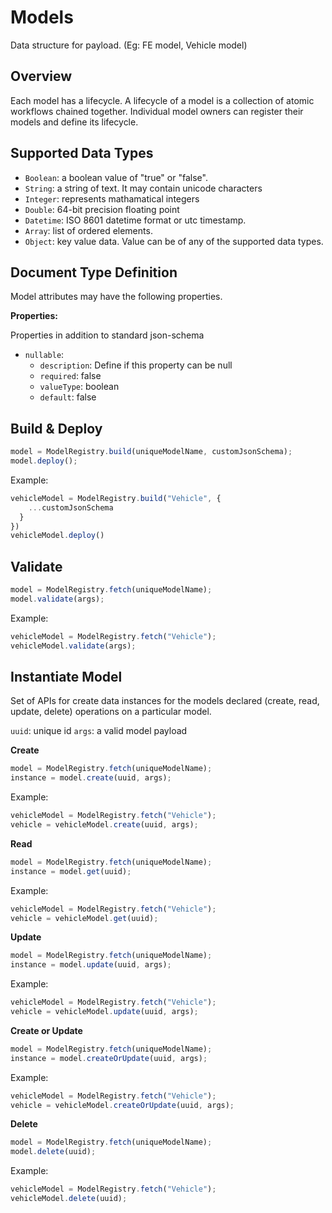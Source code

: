 # Models

Data structure for payload. (Eg: FE model, Vehicle model)

## Overview

Each model has a lifecycle. A lifecycle of a model is a collection of atomic workflows chained together. Individual model owners can register their models and define its lifecycle.

## Supported Data Types

- `Boolean`: a boolean value of "true" or "false".
- `String`: a string of text. It may contain unicode characters
- `Integer`: represents mathamatical integers
- `Double`: 64-bit precision floating point
- `Datetime`: ISO 8601 datetime format or utc timestamp.
- `Array`: list of ordered elements.
- `Object`: key value data. Value can be of any of the supported data types.

## Document Type Definition

Model attributes may have the following properties.

**Properties:**

Properties in addition to standard json-schema

- `nullable`:
  - `description`: Define if this property can be null
  - `required`: false
  - `valueType`: boolean
  - `default`: false

## Build & Deploy

```javascript
model = ModelRegistry.build(uniqueModelName, customJsonSchema);
model.deploy();
```

Example:

```javascript
vehicleModel = ModelRegistry.build("Vehicle", {
    ...customJsonSchema
  }
})
vehicleModel.deploy()

```

## Validate

```javascript
model = ModelRegistry.fetch(uniqueModelName);
model.validate(args);
```

Example:

```javascript
vehicleModel = ModelRegistry.fetch("Vehicle");
vehicleModel.validate(args);
```

## Instantiate Model

Set of APIs for create data instances for the models declared (create, read, update, delete) operations on a particular model.

`uuid`: unique id
`args`: a valid model payload

**Create**

```javascript
model = ModelRegistry.fetch(uniqueModelName);
instance = model.create(uuid, args);
```

Example:

```javascript
vehicleModel = ModelRegistry.fetch("Vehicle");
vehicle = vehicleModel.create(uuid, args);
```

**Read**

```javascript
model = ModelRegistry.fetch(uniqueModelName);
instance = model.get(uuid);
```

Example:

```javascript
vehicleModel = ModelRegistry.fetch("Vehicle");
vehicle = vehicleModel.get(uuid);
```

**Update**

```javascript
model = ModelRegistry.fetch(uniqueModelName);
instance = model.update(uuid, args);
```

Example:

```javascript
vehicleModel = ModelRegistry.fetch("Vehicle");
vehicle = vehicleModel.update(uuid, args);
```

**Create or Update**

```javascript
model = ModelRegistry.fetch(uniqueModelName);
instance = model.createOrUpdate(uuid, args);
```

Example:

```javascript
vehicleModel = ModelRegistry.fetch("Vehicle");
vehicle = vehicleModel.createOrUpdate(uuid, args);
```

**Delete**

```javascript
model = ModelRegistry.fetch(uniqueModelName);
model.delete(uuid);
```

Example:

```javascript
vehicleModel = ModelRegistry.fetch("Vehicle");
vehicleModel.delete(uuid);
```
